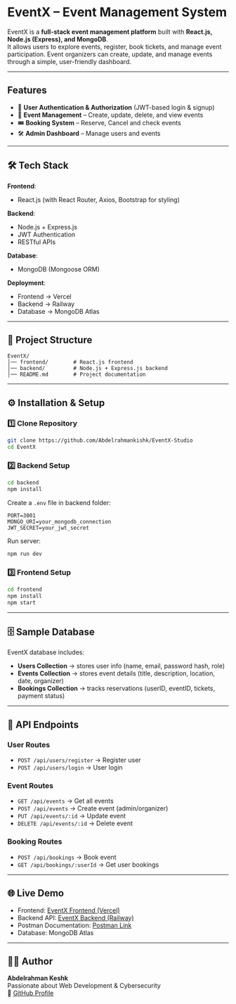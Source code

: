 # EventX – Event Management System  

EventX is a **full-stack event management platform** built with **React.js, Node.js (Express), and MongoDB**.  
It allows users to explore events, register, book tickets, and manage event participation. Event organizers can create, update, and manage events through a simple, user-friendly dashboard.  

---

##  Features  

- 🔐 **User Authentication & Authorization** (JWT-based login & signup)  
- 📅 **Event Management** – Create, update, delete, and view events  
- 🎟️ **Booking System** – Reserve, Cancel and check events 
- 🛠️ **Admin Dashboard** – Manage users and events  

---

## 🛠️ Tech Stack  

**Frontend**:  
- React.js (with React Router, Axios, Bootstrap for styling)  

**Backend**:  
- Node.js + Express.js  
- JWT Authentication  
- RESTful APIs  

**Database**:  
- MongoDB (Mongoose ORM)  

**Deployment**:  
- Frontend → Vercel  
- Backend → Railway  
- Database → MongoDB Atlas  

---

## 📂 Project Structure  

```
EventX/
│── frontend/        # React.js frontend
│── backend/         # Node.js + Express.js backend
│── README.md        # Project documentation
```

---

## ⚙️ Installation & Setup  

### 1️⃣ Clone Repository  
```bash
git clone https://github.com/Abdelrahmankishk/EventX-Studio
cd EventX
```

### 2️⃣ Backend Setup  
```bash
cd backend
npm install
```
Create a `.env` file in backend folder:  
```env
PORT=3001
MONGO_URI=your_mongodb_connection
JWT_SECRET=your_jwt_secret
```
Run server:  
```bash
npm run dev
```

### 3️⃣ Frontend Setup  
```bash
cd frontend
npm install
npm start
```

---

## 🗄️ Sample Database  

EventX database includes:  
- **Users Collection** → stores user info (name, email, password hash, role)  
- **Events Collection** → stores event details (title, description, location, date, organizer)  
- **Bookings Collection** → tracks reservations (userID, eventID, tickets, payment status)  

---

## 📡 API Endpoints  

### User Routes  
- `POST /api/users/register` → Register user  
- `POST /api/users/login` → User login  

### Event Routes  
- `GET /api/events` → Get all events  
- `POST /api/events` → Create event (admin/organizer)  
- `PUT /api/events/:id` → Update event  
- `DELETE /api/events/:id` → Delete event  

### Booking Routes  
- `POST /api/bookings` → Book event  
- `GET /api/bookings/:userId` → Get user bookings  

---

## 🌐 Live Demo  

- Frontend: [EventX Frontend (Vercel)](https://event-x-studio.vercel.app/)  
- Backend API: [EventX Backend (Railway)](https://eventx-studio-production-ffea.up.railway.app/)
- Postman Documentation: [Postman Link](https://abdelrahmankishk-4111642.postman.co/workspace/Abdelrahman-Kishk's-Workspace~0749537d-950e-462a-8012-349fcea93b52/collection/47716495-db87adb3-33ab-45fe-b69d-6f43a2625da2?action=share&creator=47716495)  
- Database: MongoDB Atlas  

---

## 👨‍💻 Author  

**Abdelrahman Keshk**  
 Passionate about Web Development & Cybersecurity  
🔗 [GitHub Profile](https://github.com/Abdelrahmankishk)  

